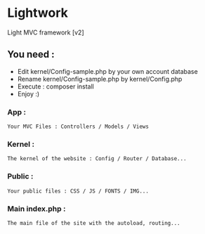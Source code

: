 # Lightwork
Light MVC framework [v2]

## You need :
- Edit kernel/Config-sample.php by your own account database
- Rename kernel/Config-sample.php by kernel/Config.php
- Execute : composer install
- Enjoy :)

### App :
    Your MVC Files : Controllers / Models / Views
    
### Kernel :
    The kernel of the website : Config / Router / Database...
    
### Public :
    Your public files : CSS / JS / FONTS / IMG...
    
### Main index.php :
    The main file of the site with the autoload, routing...